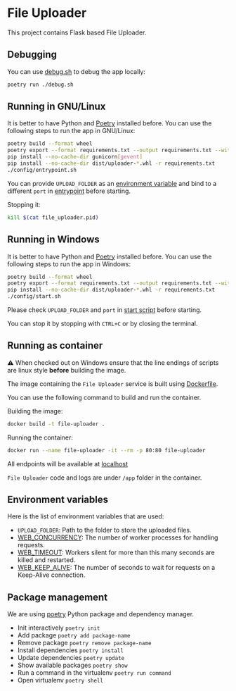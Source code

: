 # File Uploader

This project contains Flask based File Uploader.

## Debugging

You can use [debug.sh](./debug.sh) to debug the app locally:

```bash
poetry run ./debug.sh
```

## Running in GNU/Linux

It is better to have Python and
[Poetry](https://python-poetry.org/docs/#installation) installed before. You can
use the following steps to run the app in GNU/Linux:

```bash
poetry build --format wheel
poetry export --format requirements.txt --output requirements.txt --without-hashes
pip install --no-cache-dir gunicorn[gevent]
pip install --no-cache-dir dist/uploader-*.whl -r requirements.txt
./config/entrypoint.sh
```

You can provide `UPLOAD_FOLDER` as an
[environment variable](#environment-variables) and bind to a different `port` in
[entrypoint](./config/entrypoint.sh) before starting.

Stopping it:

```bash
kill $(cat file_uploader.pid)
```

## Running in Windows

It is better to have Python and
[Poetry](https://python-poetry.org/docs/#installation) installed before. You can
use the following steps to run the app in Windows:

```bash
poetry build --format wheel
poetry export --format requirements.txt --output requirements.txt --without-hashes
pip install --no-cache-dir dist/uploader-*.whl -r requirements.txt
./config/start.sh
```

Please check `UPLOAD_FOLDER` and `port` in [start script](./config/start.sh) before
starting.

You can stop it by stopping with `CTRL+C` or by closing the terminal.

## Running as container

:warning: When checked out on Windows ensure that the line endings of scripts
are linux style **before** building the image.

The image containing the `File Uploader` service is built using
[Dockerfile](./Dockerfile).

You can use the following command to build and run the container.

Building the image:

```bash
docker build -t file-uploader .
```

Running the container:

```bash
docker run --name file-uploader -it --rm -p 80:80 file-uploader
```

All endpoints will be available at [localhost](http://localhost)

`File Uploader` code and logs are under `/app` folder in the container.

## Environment variables

Here is the list of environment variables that are used:

- `UPLOAD_FOLDER`: Path to the folder to store the uploaded files.
- [WEB_CONCURRENCY](https://docs.gunicorn.org/en/stable/settings.html#workers):
  The number of worker processes for handling requests.
- [WEB_TIMEOUT](https://docs.gunicorn.org/en/stable/settings.html#timeout):
  Workers silent for more than this many seconds are killed and restarted.
- [WEB_KEEP_ALIVE](https://docs.gunicorn.org/en/stable/settings.html#keepalive):
  The number of seconds to wait for requests on a Keep-Alive connection.

## Package management

We are using [poetry](https://python-poetry.org/) Python package and dependency
manager.

- Init interactively `poetry init`
- Add package `poetry add package-name`
- Remove package `poetry remove package-name`
- Install dependencies `poetry install`
- Update dependencies `poetry update`
- Show available packages `poetry show`
- Run a command in the virtualenv `poetry run command`
- Open virtualenv `poetry shell`
